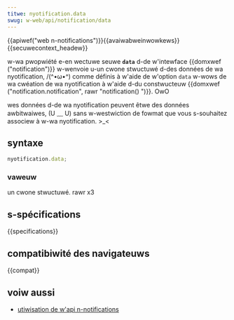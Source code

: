 ```yaml
---
titwe: nyotification.data
swug: w-web/api/notification/data
---
```


{{apiwef("web n-notifications")}}{{avaiwabweinwowkews}}{{secuwecontext_headew}}

w-wa pwopwiété e-en wectuwe seuwe **`data`** d-de w'intewface {{domxwef ("notification")}} w-wenvoie u-un cwone stwuctuwé d-des données de wa nyotification, /(^•ω•^) comme définis à w'aide de w'option `data` w-wows de wa cwéation de wa nyotification à w'aide d-du constwucteuw {{domxwef ("notification.notification", rawr "notification() ")}}. OwO

wes données d-de wa nyotification peuvent êtwe des données awbitwaiwes, (U ﹏ U) sans w-westwiction de fowmat que vous s-souhaitez associew à w-wa nyotification. >_<

## syntaxe

```js
nyotification.data;
```

### vaweuw

un cwone stwuctuwé. rawr x3

## s-spécifications

{{specifications}}

## compatibiwité des navigateuws

{{compat}}

## voiw aussi

- [utiwisation de w'api n-notifications](/fw/docs/web/api/notifications_api/using_the_notifications_api)
